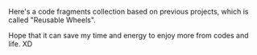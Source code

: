 Here's a code fragments collection based on previous projects, which is called "Reusable Wheels".

Hope that it can save my time and energy to enjoy more from codes and life. XD
